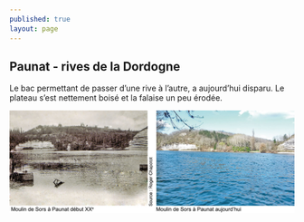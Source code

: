 ```yaml
---
published: true
layout: page
---
```


## Paunat - rives de la Dordogne

Le bac permettant de passer d’une rive à l’autre, a aujourd’hui disparu. Le plateau s’est nettement boisé et la falaise un peu érodée.

![](/data/images/24/histoire/20_HISTOIRE_POPCP10.jpg)
